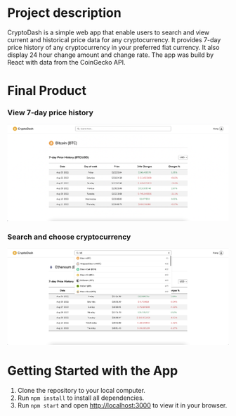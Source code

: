 # Project description

CryptoDash is a simple web app that enable users to search and view current and historical price data for any cryptocurrency. It provides 7-day price history of any cryptocurrency in your preferred fiat currency. It also display 24 hour change amount and change rate. The app was build by React with data from the CoinGecko API.

# Final Product

### View 7-day price history
!["Screenshot of price history table"](https://github.com/xli52/CryptoDash/blob/main/public/screenshots/price-history.png?raw=true)

### Search and choose cryptocurrency
!["Screenshot of search function"](https://github.com/xli52/CryptoDash/blob/main/public/screenshots/search-function.png?raw=true)

# Getting Started with the App

1. Clone the repository to your local computer.
2. Run `npm install` to install all dependencies.
3. Run `npm start` and open [http://localhost:3000](http://localhost:3000) to view it in your browser.
